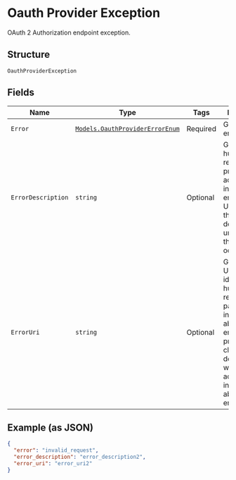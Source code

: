 
# Oauth Provider Exception

OAuth 2 Authorization endpoint exception.

## Structure

`OauthProviderException`

## Fields

| Name | Type | Tags | Description |
|  --- | --- | --- | --- |
| `Error` | [`Models.OauthProviderErrorEnum`](../../doc/models/oauth-provider-error-enum.md) | Required | Gets or sets error code. |
| `ErrorDescription` | `string` | Optional | Gets or sets human-readable text providing additional information on error.<br>Used to assist the client developer in understanding the error that occurred. |
| `ErrorUri` | `string` | Optional | Gets or sets a URI identifying a human-readable web page with information about the error, used to provide the client developer with additional information about the error. |

## Example (as JSON)

```json
{
  "error": "invalid_request",
  "error_description": "error_description2",
  "error_uri": "error_uri2"
}
```

